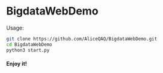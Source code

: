 # BigdataWebDemo

Usage:

```bash
git clone https://github.com/AliceQAQ/BigdataWebDemo.git
cd BigdataWebDemo
python3 start.py
```

#### Enjoy it!